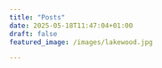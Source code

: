 ```yaml
---
title: "Posts"
date: 2025-05-18T11:47:04+01:00
draft: false
featured_image: /images/lakewood.jpg

---
```


